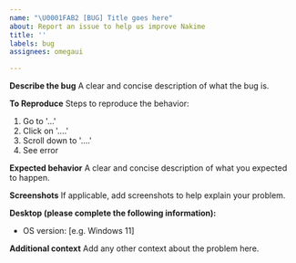 ```yaml
---
name: "\U0001FAB2 [BUG] Title goes here"
about: Report an issue to help us improve Nakime
title: ''
labels: bug
assignees: omegaui

---
```


**Describe the bug**
A clear and concise description of what the bug is.

**To Reproduce**
Steps to reproduce the behavior:
1. Go to '...'
2. Click on '....'
3. Scroll down to '....'
4. See error

**Expected behavior**
A clear and concise description of what you expected to happen.

**Screenshots**
If applicable, add screenshots to help explain your problem.

**Desktop (please complete the following information):**
 - OS version: [e.g. Windows 11]

**Additional context**
Add any other context about the problem here.
